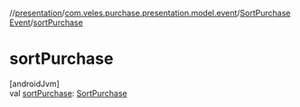 //[presentation](../../../index.md)/[com.veles.purchase.presentation.model.event](../index.md)/[SortPurchaseEvent](index.md)/[sortPurchase](sort-purchase.md)

# sortPurchase

[androidJvm]\
val [sortPurchase](sort-purchase.md): [SortPurchase](../../com.veles.purchase.presentation.model.sort/-sort-purchase/index.md)
